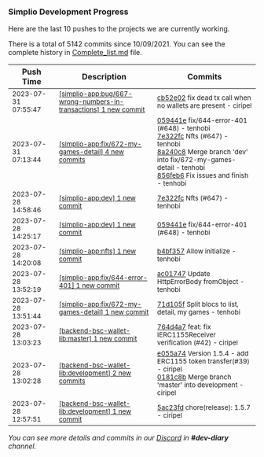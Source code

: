 
### Simplio Development Progress

Here are the last 10 pushes to the projects we are currently working.

There is a total of 5142 commits since 10/09/2021. You can see the complete history in
 [Complete_list.md](Complete_list.md) file.

| Push Time | Description | Commits |
| --- | --- | --- |
| <sub>2023-07-31 07:55:47</sub> | <sub>[[simplio-app:bug/667-wrong-numbers-in-transactions] 1 new commit](https://github.com/SimplioOfficial/simplio-app/commit/cb52e023b70c5decb609ead51d447da328c0ea5e)</sub> | <sub>[cb52e02](https://github.com/SimplioOfficial/simplio-app/commit/cb52e023b70c5decb609ead51d447da328c0ea5e) fix dead tx call when no wallets are present - ciripel</sub> |
| <sub>2023-07-31 07:13:44</sub> | <sub>[[simplio-app:fix/672-my-games-detail] 4 new commits](https://github.com/SimplioOfficial/simplio-app/compare/71d105fafe5a...856feb61edd5)</sub> | <sub>[059441e](https://github.com/SimplioOfficial/simplio-app/commit/059441e71d815904e0b85c610f6877953111149a) fix/644-error-401 (#648) - tenhobi<br>[7e322fc](https://github.com/SimplioOfficial/simplio-app/commit/7e322fc610a5b4ee3b06c4c3e9f04be66bc5dc38) Nfts (#647) - tenhobi<br>[8a240c8](https://github.com/SimplioOfficial/simplio-app/commit/8a240c8329677b64ffe9e7469821733560e8804e) Merge branch 'dev' into fix/672-my-games-detail - tenhobi<br>[856feb6](https://github.com/SimplioOfficial/simplio-app/commit/856feb61edd542e1355ef595630db9177d870f40) Fix issues and finish - tenhobi</sub> |
| <sub>2023-07-28 14:58:46</sub> | <sub>[[simplio-app:dev] 1 new commit](https://github.com/SimplioOfficial/simplio-app/commit/7e322fc610a5b4ee3b06c4c3e9f04be66bc5dc38)</sub> | <sub>[7e322fc](https://github.com/SimplioOfficial/simplio-app/commit/7e322fc610a5b4ee3b06c4c3e9f04be66bc5dc38) Nfts (#647) - tenhobi</sub> |
| <sub>2023-07-28 14:25:17</sub> | <sub>[[simplio-app:dev] 1 new commit](https://github.com/SimplioOfficial/simplio-app/commit/059441e71d815904e0b85c610f6877953111149a)</sub> | <sub>[059441e](https://github.com/SimplioOfficial/simplio-app/commit/059441e71d815904e0b85c610f6877953111149a) fix/644-error-401 (#648) - tenhobi</sub> |
| <sub>2023-07-28 14:20:08</sub> | <sub>[[simplio-app:nfts] 1 new commit](https://github.com/SimplioOfficial/simplio-app/commit/b4bf3572ee2b0a72455eded553b24dd6127e7e59)</sub> | <sub>[b4bf357](https://github.com/SimplioOfficial/simplio-app/commit/b4bf3572ee2b0a72455eded553b24dd6127e7e59) Allow initialize - tenhobi</sub> |
| <sub>2023-07-28 13:52:19</sub> | <sub>[[simplio-app:fix/644-error-401] 1 new commit](https://github.com/SimplioOfficial/simplio-app/commit/ac01747d52c369bb45e523736dc9ecd972a9f44e)</sub> | <sub>[ac01747](https://github.com/SimplioOfficial/simplio-app/commit/ac01747d52c369bb45e523736dc9ecd972a9f44e) Update HttpErrorBody fromObject - tenhobi</sub> |
| <sub>2023-07-28 13:51:44</sub> | <sub>[[simplio-app:fix/672-my-games-detail] 1 new commit](https://github.com/SimplioOfficial/simplio-app/commit/71d105fafe5accc547b9cf5a31ff5fe69f58938d)</sub> | <sub>[71d105f](https://github.com/SimplioOfficial/simplio-app/commit/71d105fafe5accc547b9cf5a31ff5fe69f58938d) Split blocs to list, detail, my games - tenhobi</sub> |
| <sub>2023-07-28 13:03:23</sub> | <sub>[[backend-bsc-wallet-lib:master] 1 new commit](https://github.com/SimplioOfficial/backend-bsc-wallet-lib/commit/764d4a72a434cc8466c7562cd9ecbca3d8da145d)</sub> | <sub>[764d4a7](https://github.com/SimplioOfficial/backend-bsc-wallet-lib/commit/764d4a72a434cc8466c7562cd9ecbca3d8da145d) feat: fix IERC1155Receiver verification (#42) - ciripel</sub> |
| <sub>2023-07-28 13:02:28</sub> | <sub>[[backend-bsc-wallet-lib:development] 2 new commits](https://github.com/SimplioOfficial/backend-bsc-wallet-lib/compare/5ac23fd04e03...0181c8be259d)</sub> | <sub>[e055a74](https://github.com/SimplioOfficial/backend-bsc-wallet-lib/commit/e055a74916575f3f592d191a97e101640f4fb543) Version 1.5.4 - add ERC1155 token transfer(#39) - ciripel<br>[0181c8b](https://github.com/SimplioOfficial/backend-bsc-wallet-lib/commit/0181c8be259d2429dcd6ecf485f2a058b3dfa9d6) Merge branch 'master' into development - ciripel</sub> |
| <sub>2023-07-28 12:57:51</sub> | <sub>[[backend-bsc-wallet-lib:development] 1 new commit](https://github.com/SimplioOfficial/backend-bsc-wallet-lib/commit/5ac23fd04e03bae144464aba58a18348189fea14)</sub> | <sub>[5ac23fd](https://github.com/SimplioOfficial/backend-bsc-wallet-lib/commit/5ac23fd04e03bae144464aba58a18348189fea14) chore(release): 1.5.7 - ciripel</sub> |

_You can see more details and commits in our [Discord](https://discord.gg/aKhjuwZmdP) in **#dev-diary** channel._
